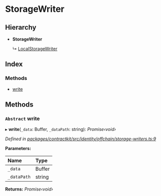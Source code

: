 # StorageWriter

## Hierarchy

* **StorageWriter**

  ↳ [LocalStorageWriter](_identity_offchain_storage_writers_.localstoragewriter.md)

## Index

### Methods

* [write](_identity_offchain_storage_writers_.storagewriter.md#abstract-write)

## Methods

### `Abstract` write

▸ **write**\(`_data`: Buffer, `_dataPath`: string\): _Promise‹void›_

_Defined in_ [_packages/contractkit/src/identity/offchain/storage-writers.ts:9_](https://github.com/celo-org/celo-monorepo/blob/master/packages/contractkit/src/identity/offchain/storage-writers.ts#L9)

**Parameters:**

| Name | Type |
| :--- | :--- |
| `_data` | Buffer |
| `_dataPath` | string |

**Returns:** _Promise‹void›_

